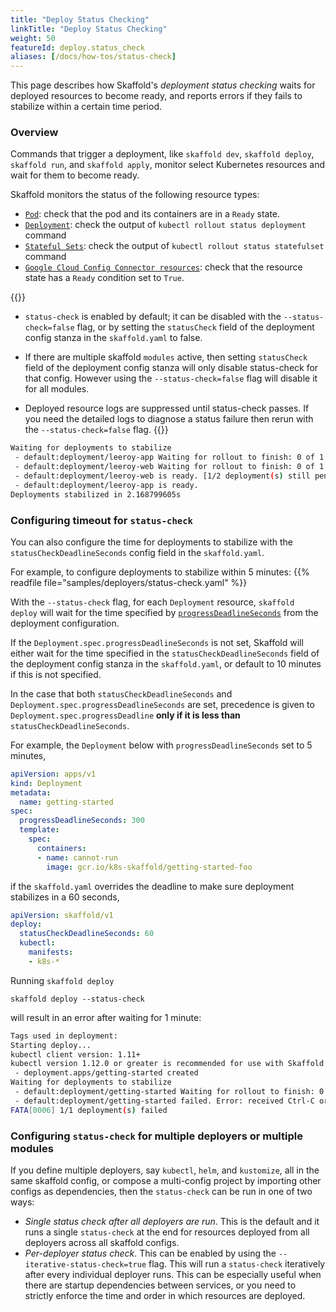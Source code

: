 ```yaml
---
title: "Deploy Status Checking"
linkTitle: "Deploy Status Checking"
weight: 50
featureId: deploy.status_check
aliases: [/docs/how-tos/status-check]
---
```


This page describes how Skaffold's _deployment status checking_ waits for deployed resources to become ready, and reports errors if they fails to stabilize within a certain time period.

### Overview

Commands that trigger a deployment, like `skaffold dev`, `skaffold deploy`, `skaffold run`, and `skaffold apply`, monitor select Kubernetes resources and wait for them to become ready.

Skaffold monitors the status of the following resource types:
* [`Pod`](https://kubernetes.io/docs/concepts/workloads/pods/): check that the pod and its containers are in a `Ready` state.
* [`Deployment`](https://kubernetes.io/docs/concepts/workloads/controllers/deployment/): check the output of `kubectl rollout status deployment` command 
* [`Stateful Sets`](https://kubernetes.io/docs/concepts/workloads/controllers/statefulset/): check the output of `kubectl rollout status statefulset` command  
* [`Google Cloud Config Connector resources`](https://cloud.google.com/config-connector/docs/overview): check that the resource state has a `Ready` condition set to `True`.

{{<alert title="Note">}}
* `status-check` is enabled by default; it can be disabled with the `--status-check=false`
flag, or by setting the `statusCheck` field of the deployment config stanza in
the `skaffold.yaml` to false.

* If there are multiple skaffold `modules` active, then setting `statusCheck` field of the deployment config stanza will only disable status-check for that config. However using the `--status-check=false` flag will disable it for all modules.

* Deployed resource logs are suppressed until status-check passes. If you need the detailed logs to diagnose a status failure then rerun with the `--status-check=false` flag.
{{</alert>}}

```bash
Waiting for deployments to stabilize
 - default:deployment/leeroy-app Waiting for rollout to finish: 0 of 1 updated replicas are available...
 - default:deployment/leeroy-web Waiting for rollout to finish: 0 of 1 updated replicas are available...
 - default:deployment/leeroy-web is ready. [1/2 deployment(s) still pending]
 - default:deployment/leeroy-app is ready.
Deployments stabilized in 2.168799605s
```

### Configuring timeout for `status-check`

You can also configure the time for deployments to stabilize with the `statusCheckDeadlineSeconds` config field in the `skaffold.yaml`.

For example, to configure deployments to stabilize within 5 minutes:
{{% readfile file="samples/deployers/status-check.yaml" %}}

With the `--status-check` flag, for each `Deployment` resource, `skaffold deploy` will wait for
the time specified by [`progressDeadlineSeconds`](https://kubernetes.io/docs/concepts/workloads/controllers/deployment/#progress-deadline-seconds)
from the deployment configuration.

If the `Deployment.spec.progressDeadlineSeconds` is not set, Skaffold will either wait for
the time specified in the `statusCheckDeadlineSeconds` field of the deployment config stanza in the `skaffold.yaml`, or
default to 10 minutes if this is not specified.

In the case that both `statusCheckDeadlineSeconds` and `Deployment.spec.progressDeadlineSeconds` are set, precedence
is given to `Deployment.spec.progressDeadline` **only if it is less than** `statusCheckDeadlineSeconds`.

For example, the `Deployment` below with `progressDeadlineSeconds` set to 5 minutes,

```yaml
apiVersion: apps/v1
kind: Deployment
metadata:
  name: getting-started
spec:
  progressDeadlineSeconds: 300
  template:
    spec:
      containers:
      - name: cannot-run
        image: gcr.io/k8s-skaffold/getting-started-foo
```

if the `skaffold.yaml` overrides the deadline to make sure deployment stabilizes in a 60 seconds,

```yaml
apiVersion: skaffold/v1
deploy:
  statusCheckDeadlineSeconds: 60
  kubectl:
    manifests:
    - k8s-*
```

Running `skaffold deploy`

```code
skaffold deploy --status-check
```
will result in an error after waiting for 1 minute:

```bash
Tags used in deployment:
Starting deploy...
kubectl client version: 1.11+
kubectl version 1.12.0 or greater is recommended for use with Skaffold
 - deployment.apps/getting-started created
Waiting for deployments to stabilize
 - default:deployment/getting-started Waiting for rollout to finish: 0 of 1 updated replicas are available...
 - default:deployment/getting-started failed. Error: received Ctrl-C or deployments could not stabilize within 1m: kubectl rollout status command interrupted.
FATA[0006] 1/1 deployment(s) failed
```

### Configuring `status-check` for multiple deployers or multiple modules

If you define multiple deployers, say `kubectl`, `helm`, and `kustomize`, all in the same skaffold config, or compose a multi-config project by importing other configs as dependencies, then the `status-check` can be run in one of two ways:
- _Single status check after all deployers are run_. This is the default and it runs a single `status-check` at the end for resources deployed from all deployers across all skaffold configs.
- _Per-deployer status check_. This can be enabled by using the `--iterative-status-check=true` flag. This will run a `status-check` iteratively after every individual deployer runs. This can be especially useful when there are startup dependencies between services, or you need to strictly enforce the time and order in which resources are deployed. 
